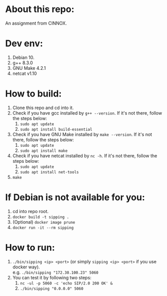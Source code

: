 # About this repo:
An assignment from CINNOX.

# Dev env:
1. Debian 10.
2. g++ 8.3.0
3. GNU Make 4.2.1
4. netcat v1.10

# How to build:
1. Clone this repo and cd into it.
2. Check if you have gcc installed by `g++ --version`. If it's not there, follow the steps below:  
   1. `sudo apt update`
   2. `sudo apt install build-essential`
3. Check if you have GNU Make installed by `make --version`. If it's not there, follow the steps below:  
   1. `sudo apt update`
   2. `sudo apt install make`
4. Check if you have netcat installed by `nc -h`. If it's not there, follow the steps below:  
   1. `sudo apt update`
   2. `sudo apt install net-tools`
5. `make`

# If Debian is not available for you:
1. cd into repo root.
2. `docker build -t sipping .`
3. (Optional) `docker image prune`
4. `docker run -it --rm sipping`

# How to run:
1. `./bin/sipping <ip> <port>` (or simply `sipping <ip> <port>` if you use docker way).  
   e.g. `./bin/sipping "172.30.100.23" 5060`
2. You can test it by following two steps:
   1. `nc -ul -p 5060 -c 'echo SIP/2.0 200 OK' &`
   2. `./bin/sipping "0.0.0.0" 5060`